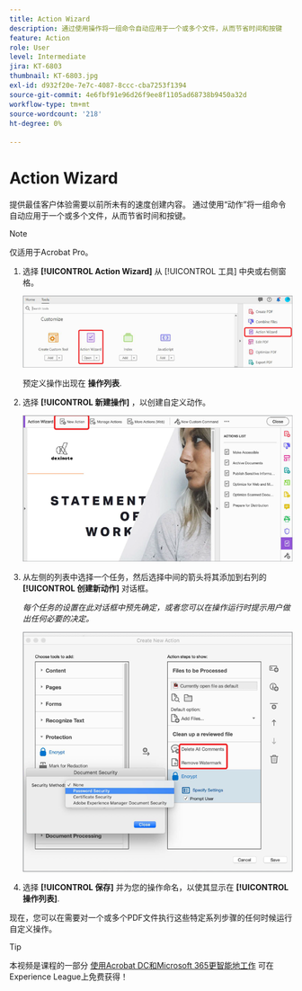 ```yaml
---
title: Action Wizard
description: 通过使用操作将一组命令自动应用于一个或多个文件，从而节省时间和按键
feature: Action
role: User
level: Intermediate
jira: KT-6803
thumbnail: KT-6803.jpg
exl-id: d932f20e-7e7c-4087-8ccc-cba7253f1394
source-git-commit: 4e6fbf91e96d26f9ee8f1105ad68738b9450a32d
workflow-type: tm+mt
source-wordcount: '218'
ht-degree: 0%

---
```


# Action Wizard

提供最佳客户体验需要以前所未有的速度创建内容。 通过使用“动作”将一组命令自动应用于一个或多个文件，从而节省时间和按键。

>[!NOTE]
>
>仅适用于Acrobat Pro。

1. 选择 **[!UICONTROL Action Wizard]** 从 [!UICONTROL 工具] 中央或右侧窗格。

   ![Action Wizard步骤1](../assets/ActionWizard_1.png)

   预定义操作出现在 **操作列表**.

1. 选择 **[!UICONTROL 新建操作]** ，以创建自定义动作。

   ![Action Wizard步骤2](../assets/ActionWizard_2.png)

1. 从左侧的列表中选择一个任务，然后选择中间的箭头将其添加到右列的 **[!UICONTROL 创建新动作]** 对话框。

   *每个任务的设置在此对话框中预先确定，或者您可以在操作运行时提示用户做出任何必要的决定。*

   ![Action Wizard步骤3](../assets/ActionWizard_3.png)

1. 选择 **[!UICONTROL 保存]** 并为您的操作命名，以使其显示在 **[!UICONTROL 操作列表]**.

现在，您可以在需要对一个或多个PDF文件执行这些特定系列步骤的任何时候运行自定义操作。

>[!TIP]
>
>本视频是课程的一部分 [使用Acrobat DC和Microsoft 365更智能地工作](https://experienceleague.adobe.com/?recommended=Acrobat-U-1-2021.microsoft365) 可在Experience League上免费获得！
